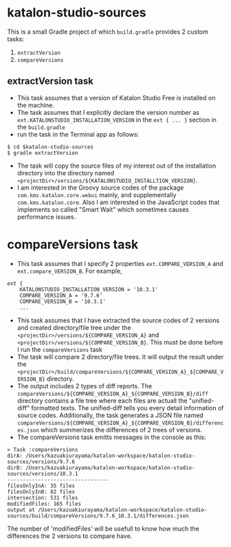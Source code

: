 # katalon-studio-sources

This is a small Gradle project of which `build.gradle` provides 2 custom tasks:

1. `extractVersion`
2. `compareVersions`

## extractVersion task

- This task assumes that a version of Katalon Studio Free is installed on the machine.
- The task assumes that I explicitly declare the version number as `ext.KATALONSTUDIO_INSTALLATION_VERSION` in the `ext { ... }` section in the `build.gradle`
- run the task in the Terminal app as follows:
```
$ cd $katalon-studio-sources
$ gradle extractVersion
```
- The task will copy the source files of my interest out of the installation directory into the directory named `<projectDir>/versions/${KATALONSTUDIO_INSTALLTION_VERSION}`.
- I am interested in the Groovy source codes of the package `com.kms.katalon.core.webui` mainly, and supplementally `com.kms.katalon.core`. Also I am interested in the JavaScript codes that implements so called "Smart Wait" which sometimes causes performance issues.

# compareVersions task

- This task assumes that I specify 2 properties `ext.COMPARE_VERSION_A` and `ext.compare_VERSION_B`. For example,
```
ext {
    KATALONSTUDIO_INSTALLATION_VERSION = '10.3.1'
    COMPARE_VERSION_A = '9.7.6'
    COMPARE_VERSION_B = '10.3.1'
    ...
```

- This task assumes that I have extracted the source codes of 2 versions and created directory/file tree under the `<projectDir>/versions/${COMPARE_VERSION_A}` and `<projectDir>/versions/${COMPARE_VERSION_B}`. This must be done before I run the `compareVersions` task
- The task will compare 2 directory/file trees. It will output the result under the `<projectDir>/build/compareVersions/${COMPARE_VERSION_A}_${COMPARE_VERSION_B}` directory.
- The output includes 2 types of diff reports. The `compareVersions/${COMPARE_VERSION_A}_${COMPARE_VERSION_B}/diff` directory contains a file tree where each files are actuall the "unified-diff" formatted texts. The unified-diff tells you every detail information of source codes. Additionally, the task generates a JSON file named `compareVersions/${COMPARE_VERSION_A}_${COMPARE_VERSION_B}/differences.json` which summerizes the differences of 2 trees of versions.
- The compareVersions task emitts messages in the console as this:
```
> Task :compareVersions
dirA: /Users/kazuakiurayama/katalon-workspace/katalon-studio-sources/versions/9.7.6
dirB: /Users/kazuakiurayama/katalon-workspace/katalon-studio-sources/versions/10.3.1
---------------------------------
filesOnlyInA: 35 files
filesOnlyInB: 82 files
intersection: 531 files
modifiedFiles: 165 files
output at /Users/kazuakiurayama/katalon-workspace/katalon-studio-sources/build/compareVersions/9.7.6_10.3.1/differences.json
```
The number of 'modifiedFiles' will be usefull to know how much the differences the 2 versions to compare have.
